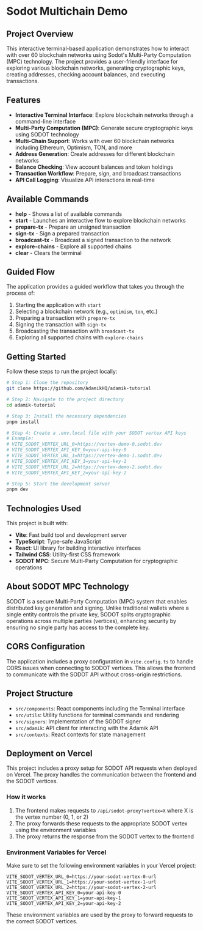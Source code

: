 # Sodot Multichain Demo

## Project Overview

This interactive terminal-based application demonstrates how to interact with over 60 blockchain networks using Sodot's Multi-Party Computation (MPC) technology. The project provides a user-friendly interface for exploring various blockchain networks, generating cryptographic keys, creating addresses, checking account balances, and executing transactions.

## Features

- **Interactive Terminal Interface**: Explore blockchain networks through a command-line interface
- **Multi-Party Computation (MPC)**: Generate secure cryptographic keys using SODOT technology
- **Multi-Chain Support**: Works with over 60 blockchain networks including Ethereum, Optimism, TON, and more
- **Address Generation**: Create addresses for different blockchain networks
- **Balance Checking**: View account balances and token holdings
- **Transaction Workflow**: Prepare, sign, and broadcast transactions
- **API Call Logging**: Visualize API interactions in real-time

## Available Commands

- **help** - Shows a list of available commands
- **start** - Launches an interactive flow to explore blockchain networks
- **prepare-tx** - Prepare an unsigned transaction
- **sign-tx** - Sign a prepared transaction
- **broadcast-tx** - Broadcast a signed transaction to the network
- **explore-chains** - Explore all supported chains
- **clear** - Clears the terminal

## Guided Flow

The application provides a guided workflow that takes you through the process of:

1. Starting the application with `start`
2. Selecting a blockchain network (e.g., `optimism`, `ton`, etc.)
3. Preparing a transaction with `prepare-tx`
4. Signing the transaction with `sign-tx`
5. Broadcasting the transaction with `broadcast-tx`
6. Exploring all supported chains with `explore-chains`

## Getting Started

Follow these steps to run the project locally:

```sh
# Step 1: Clone the repository
git clone https://github.com/AdamikHQ/adamik-tutorial

# Step 2: Navigate to the project directory
cd adamik-tutorial

# Step 3: Install the necessary dependencies
pnpm install

# Step 4: Create a .env.local file with your SODOT vertex API keys
# Example:
# VITE_SODOT_VERTEX_URL_0=https://vertex-demo-0.sodot.dev
# VITE_SODOT_VERTEX_API_KEY_0=your-api-key-0
# VITE_SODOT_VERTEX_URL_1=https://vertex-demo-1.sodot.dev
# VITE_SODOT_VERTEX_API_KEY_1=your-api-key-1
# VITE_SODOT_VERTEX_URL_2=https://vertex-demo-2.sodot.dev
# VITE_SODOT_VERTEX_API_KEY_2=your-api-key-2

# Step 5: Start the development server
pnpm dev
```

## Technologies Used

This project is built with:

- **Vite**: Fast build tool and development server
- **TypeScript**: Type-safe JavaScript
- **React**: UI library for building interactive interfaces
- **Tailwind CSS**: Utility-first CSS framework
- **SODOT MPC**: Secure Multi-Party Computation for cryptographic operations

## About SODOT MPC Technology

SODOT is a secure Multi-Party Computation (MPC) system that enables distributed key generation and signing. Unlike traditional wallets where a single entity controls the private key, SODOT splits cryptographic operations across multiple parties (vertices), enhancing security by ensuring no single party has access to the complete key.

## CORS Configuration

The application includes a proxy configuration in `vite.config.ts` to handle CORS issues when connecting to SODOT vertices. This allows the frontend to communicate with the SODOT API without cross-origin restrictions.

## Project Structure

- `src/components`: React components including the Terminal interface
- `src/utils`: Utility functions for terminal commands and rendering
- `src/signers`: Implementation of the SODOT signer
- `src/adamik`: API client for interacting with the Adamik API
- `src/contexts`: React contexts for state management

## Deployment on Vercel

This project includes a proxy setup for SODOT API requests when deployed on Vercel. The proxy handles the communication between the frontend and the SODOT vertices.

### How it works

1. The frontend makes requests to `/api/sodot-proxy?vertex=X` where X is the vertex number (0, 1, or 2)
2. The proxy forwards these requests to the appropriate SODOT vertex using the environment variables
3. The proxy returns the response from the SODOT vertex to the frontend

### Environment Variables for Vercel

Make sure to set the following environment variables in your Vercel project:

```
VITE_SODOT_VERTEX_URL_0=https://your-sodot-vertex-0-url
VITE_SODOT_VERTEX_URL_1=https://your-sodot-vertex-1-url
VITE_SODOT_VERTEX_URL_2=https://your-sodot-vertex-2-url
VITE_SODOT_VERTEX_API_KEY_0=your-api-key-0
VITE_SODOT_VERTEX_API_KEY_1=your-api-key-1
VITE_SODOT_VERTEX_API_KEY_2=your-api-key-2
```

These environment variables are used by the proxy to forward requests to the correct SODOT vertices.
